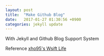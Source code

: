 ```yaml
---
layout: post
title:  "Make Github Blog"
date:   2017-01-27 01:30:56 +0900
categories: jekyll update
---
```


With Jekyll and Github Blog Support System

Reference
[xho95's Wsift Life](https://xho95.github.io/blog/github/jekyll/git/2016/01/11/Make-a-blog-with-Jekyll.html)
